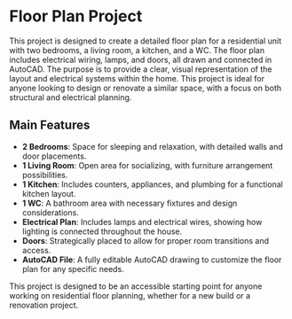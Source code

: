 # Floor Plan Project
This project is designed to create a detailed floor plan for a residential unit with two bedrooms, a living room, a kitchen, and a WC. The floor plan includes electrical wiring, lamps, and doors, all drawn and connected in AutoCAD. The purpose is to provide a clear, visual representation of the layout and electrical systems within the home. This project is ideal for anyone looking to design or renovate a similar space, with a focus on both structural and electrical planning.

## Main Features
- **2 Bedrooms**: Space for sleeping and relaxation, with detailed walls and door placements.
- **1 Living Room**: Open area for socializing, with furniture arrangement possibilities.
- **1 Kitchen**: Includes counters, appliances, and plumbing for a functional kitchen layout.
- **1 WC**: A bathroom area with necessary fixtures and design considerations.
- **Electrical Plan**: Includes lamps and electrical wires, showing how lighting is connected throughout the house.
- **Doors**: Strategically placed to allow for proper room transitions and access.
- **AutoCAD File**: A fully editable AutoCAD drawing to customize the floor plan for any specific needs.

This project is designed to be an accessible starting point for anyone working on residential floor planning, whether for a new build or a renovation project.
